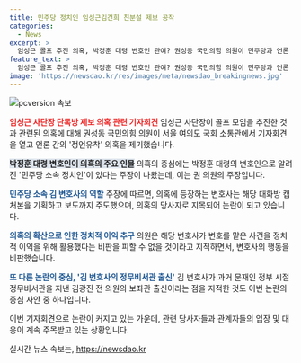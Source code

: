 ```yaml
---
title: 민주당 정치인 임성근김건희 친분설 제보 공작
categories:
  - News
excerpt: >
  임성근 골프 추진 의혹, 박정훈 대령 변호인 관여? 권성동 국민의힘 의원이 민주당과 언론 간 정언유착 의심 주장. 도이치모터스 2차 주가조작 사건 관련하여, 박 대령 변호인으로 추정되는 김 변호사가 의혹 제기. 김 변호사는 민주당 소속 정치인으로, 해당 사건의 공작에 관여했을 의혹. 권 의원은 민주당의 진상규명 필요성 주장하며, 김 변호사의 질의에 답변 못받아. 함민수 민주당 대변인은 의혹 제기를 무고죄로 판단해 반박. 요약문 제작에 주도적 역할을 한 김 변호사에 의해 민주당과 언론 간 정언유착 의혹이 파다하고 있다.
feature_text: >
  임성근 골프 추진 의혹, 박정훈 대령 변호인 관여? 권성동 국민의힘 의원이 민주당과 언론 간 정언유착 의심 주장. 도이치모터스 2차 주가조작 사건 관련하여, 박 대령 변호인으로 추정되는 김 변호사가 의혹 제기. 김 변호사는 민주당 소속 정치인으로, 해당 사건의 공작에 관여했을 의혹. 권 의원은 민주당의 진상규명 필요성 주장하며, 김 변호사의 질의에 답변 못받아. 함민수 민주당 대변인은 의혹 제기를 무고죄로 판단해 반박. 요약문 제작에 주도적 역할을 한 김 변호사에 의해 민주당과 언론 간 정언유착 의혹이 파다하고 있다.
image: 'https://newsdao.kr/res/images/meta/newsdao_breakingnews.jpg'
---
```


<p><img src="https://newsdao.kr/res/images/meta/newsdao_breakingnews.jpg" alt="pcversion 속보" /></p>

<p><b><span style="color: #ee2323;">임성근 사단장 단톡방 제보 의혹 관련 기자회견</span></b>
임성근 사단장이 골프 모임을 추진한 것과 관련된 의혹에 대해 권성동 국민의힘 의원이 서울 여의도 국회 소통관에서 기자회견을 열고 언론 간의 '정언유착' 의혹을 제기했습니다.</p>

<p><b><span style="background-color: #21538527;">박정훈 대령 변호인이 의혹의 주요 인물</span></b>
의혹의 중심에는 박정훈 대령의 변호인으로 알려진 '민주당 소속 정치인'이 있다는 주장이 나왔는데, 이는 권 의원의 주장입니다.</p>

<p><b><span style="color: #1a5490;">민주당 소속 김 변호사의 역할</span></b>
주장에 따르면, 의혹에 등장하는 변호사는 해당 대화방 캡처본을 기획하고 보도까지 주도했으며, 의혹의 당사자로 지목되어 논란이 되고 있습니다.</p>

<p><b><span style="color: #1a5490;">의혹의 확산으로 인한 정치적 이익 추구</span></b>
의원은 해당 변호사가 변호를 맡은 사건을 정치적 이익을 위해 활용했다는 비판을 피할 수 없을 것이라고 지적하면서, 변호사의 행동을 비판했습니다.</p>

<p><b><span style="color: #1a5490;">또 다른 논란의 중심, '김 변호사의 정무비서관 출신'</span></b>
김 변호사가 과거 문재인 정부 시절 정무비서관을 지낸 김광진 전 의원의 보좌관 출신이라는 점을 지적한 것도 이번 논란의 중심 사안 중 하나입니다.</p>

<p>이번 기자회견으로 논란이 커지고 있는 가운데, 관련 당사자들과 관계자들의 입장 및 대응이 계속 주목받고 있는 상황입니다.</p>
실시간 뉴스 속보는, <a href="https://newsdao.kr" rel="dofollow">https://newsdao.kr</a>


